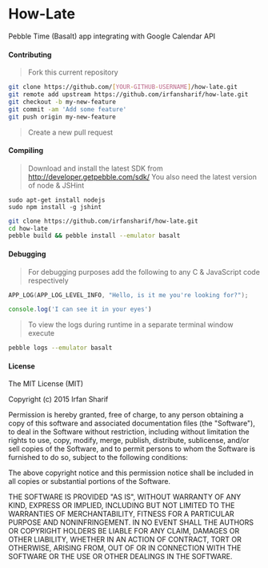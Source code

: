 # How-Late
Pebble Time (Basalt) app integrating with Google Calendar API 


#### Contributing

> Fork this current repository

```sh
git clone https://github.com/[YOUR-GITHUB-USERNAME]/how-late.git
git remote add upstream https://github.com/irfansharif/how-late.git
git checkout -b my-new-feature
git commit -am 'Add some feature'
git push origin my-new-feature
```
> Create a new pull request


#### Compiling
> Download and install the latest SDK from http://developer.getpebble.com/sdk/
> You also need the latest version of node & JSHint
```
sudo apt-get install nodejs
sudo npm install -g jshint
```

```sh
git clone https://github.com/irfansharif/how-late.git
cd how-late
pebble build && pebble install --emulator basalt
```

#### Debugging
> For debugging purposes add the following to any C & JavaScript code respectively

```C
APP_LOG(APP_LOG_LEVEL_INFO, "Hello, is it me you're looking for?");
```
```JavaScript
console.log('I can see it in your eyes')
```
> To view the logs during runtime in a separate terminal window execute

```sh
pebble logs --emulator basalt
```

#### License
The MIT License (MIT)

Copyright (c) 2015 Irfan Sharif

Permission is hereby granted, free of charge, to any person obtaining a copy
of this software and associated documentation files (the "Software"), to deal
in the Software without restriction, including without limitation the rights
to use, copy, modify, merge, publish, distribute, sublicense, and/or sell
copies of the Software, and to permit persons to whom the Software is
furnished to do so, subject to the following conditions:

The above copyright notice and this permission notice shall be included in all
copies or substantial portions of the Software.

THE SOFTWARE IS PROVIDED "AS IS", WITHOUT WARRANTY OF ANY KIND, EXPRESS OR
IMPLIED, INCLUDING BUT NOT LIMITED TO THE WARRANTIES OF MERCHANTABILITY,
FITNESS FOR A PARTICULAR PURPOSE AND NONINFRINGEMENT. IN NO EVENT SHALL THE
AUTHORS OR COPYRIGHT HOLDERS BE LIABLE FOR ANY CLAIM, DAMAGES OR OTHER
LIABILITY, WHETHER IN AN ACTION OF CONTRACT, TORT OR OTHERWISE, ARISING FROM,
OUT OF OR IN CONNECTION WITH THE SOFTWARE OR THE USE OR OTHER DEALINGS IN THE
SOFTWARE.


